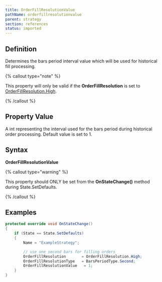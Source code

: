 ```yaml
---
title: OrderFillResolutionValue
pathName: orderfillresolutionvalue
parent: strategy
section: references
status: imported
---
```


## Definition

Determines the bars period interval value which will be used for historical fill processing.

{% callout type="note" %}

This property will only be valid if the **OrderFillResolution** is set to [OrderFillResolution.High](orderfillresolution.htm).

{% /callout %}

## Property Value

A int representing the interval used for the bars period during historical order processing. Default value is set to 1.

## Syntax

**OrderFillResolutionValue**

{% callout type="warning" %}

This property should ONLY be set from the **OnStateChange()** method during State.SetDefaults.

{% /callout %}

## Examples

```csharp
protected override void OnStateChange()
{
    if (State == State.SetDefaults)
    {                
        Name = "ExampleStrategy";

        // use one second bars for filling orders
        OrderFillResolution       = OrderFillResolution.High;                 
        OrderFillResolutionType   = BarsPeriodType.Second;
        OrderFillResolutionValue   = 1; 
    }      
}
```
